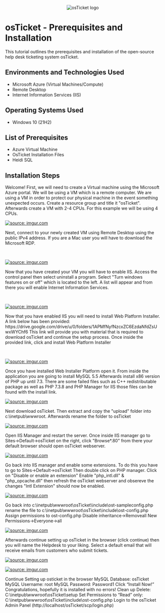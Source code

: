 <p align="center">
<img src="https://i.imgur.com/Clzj7Xs.png" alt="osTicket logo"/>
</p>

<h1>osTicket - Prerequisites and Installation</h1>
This tutorial outlines the prerequisites and installation of the open-source help desk ticketing system osTicket.<br />




<h2>Environments and Technologies Used</h2>

- Microsoft Azure (Virtual Machines/Compute)
- Remote Desktop
- Internet Information Services (IIS)

<h2>Operating Systems Used </h2>

- Windows 10</b> (21H2)

<h2>List of Prerequisites</h2>

- Azure Virtual Machine
- OsTicket Installation Files
- Heidi SQL

<h2>Installation Steps</h2>

Welcome! First, we will need to create a Virtual machine using the Microsoft Azure portal. We will be using a VM which is a remote computer. We are using a VM in order to protect our physical machine in the event something unexpected occurs. Create a resource group and title it "osTicket". Afterwards create a VM with 2-4 CPUs. For this example we will be using 4 CPUs.

<p>
<a href="https://imgur.com/KkTwoEQ"><img src="https://i.imgur.com/KkTwoEQ.jpg" title="source: imgur.com" /></a>
</p>
<p>
Next, connect to your newly created VM using Remote Desktop using the public IPv4 address. If you are a Mac user you will have to download the Microsoft RDP.
</p>
<br />

<p>
<a href="https://imgur.com/Mq939fY"><img src="https://i.imgur.com/Mq939fY.jpg" title="source: imgur.com" /></a>
</p>
<p>
Now that you have created your VM you will have to enable IIS. Access the control panel then select uninstall a program. Select "Turn windows features on or off" which is located to the left. A list will appear and from there you will enable Internet Information Services.
</p>
<br />

<p>
<a href="https://imgur.com/9HTz9T3"><img src="https://i.imgur.com/9HTz9T3.jpg" title="source: imgur.com" /></a>
</p>
<p>
Now that you have enabled IIS you will need to install Web Platform Installer. A link below has been provided: https://drive.google.com/drive/u/0/folders/1APMfNyfNzcxZC6EzdaNfdZsUwxWYChf6 This link will provide you with material that is required to download osTicket and continue the setup process. Once inside the provided link, click and install Web Platform Installer
</p>
<br />

<p>
<a href="https://imgur.com/PDq8gzi"><img src="https://i.imgur.com/PDq8gzi.jpg" title="source: imgur.com" /></a>
</p>
Once you have installed Web Installer Platform open it. From inside the application you are going to install MySQL 5.5 Afterwards install x86 version of PHP up until 7.3. There are some failed files such as C++ redistributable package as well as PHP 7.3.8 and PHP Manager for IIS those files can be found with the install link.
<br />

<p>
<a href="https://imgur.com/bo0ga6O"><img src="https://i.imgur.com/bo0ga6O.png" title="source: imgur.com" /></a>
</p>
Next download osTicket. Then extract and copy the "upload" folder into c:\inetpub\wwwroot. Afterwards rename the folder to osTicket
<br />

<p>
<a href="https://imgur.com/1CZSW4x"><img src="https://i.imgur.com/1CZSW4x.jpg" title="source: imgur.com" /></a>
</p>
Open IIS Manager and restart the server. Once inside IIS manager go to Sites->Default->osTicket on the right, click "Browse*.80" from there your default browser should open osTicket webserver.
<br />

<p>
<a href="https://imgur.com/AgU0mWb"><img src="https://i.imgur.com/AgU0mWb.jpg" title="source: imgur.com" /></a>
</p>
Go back into IIS manager and enable some extensions. To do this you have to go to Sites->Default->osTicket Then double click on PHP manager. Click on "Disable or enable an extension" Enable "php_intl.dll" & "php_opcache.dll" then refresh the osTicket webserver and obsereve the changes "Intl Extension" should now be enabled.
<br />

<p>
<a href="https://imgur.com/reRRVTB"><img src="https://i.imgur.com/reRRVTB.png" title="source: imgur.com" /></a>
</p>
Go back into c:\inetpub\wwwroot\osTicket\include\ost-sampleconfig.php rename the file to c:\inetpub\wwwroot\osTicket\include\ost-config.php Assign permissions to ost-config.php Disable inheritance->Removeall New Permissions->Everyone->all
<br />

<p>
<a href="https://imgur.com/Jy3QuLM"><img src="https://i.imgur.com/Jy3QuLM.png" title="source: imgur.com" /></a>
</p>
Afterwards continue setting up osTicket in the browser (click continue) then you will name the Helpdesk to your liking. Select a default email that will receive emails from customers who submit tickets.
<br />

<p>
<a href="https://imgur.com/MAh3FMh"><img src="https://i.imgur.com/MAh3FMh.jpg" title="source: imgur.com" /></a>
</p>
<p>
<a href="https://imgur.com/IzWLIx8"><img src="https://i.imgur.com/IzWLIx8.jpg" title="source: imgur.com" /></a>
</p>
Continue Setting up osticket in the browser MySQL Database: osTicket MySQL Username: root MySQL Password: Password1 Click “Install Now!” Congratulations, hopefully it is installed with no errors! Clean up Delete: C:\inetpub\wwwroot\osTicket\setup Set Permissions to “Read” only: C:\inetpub\wwwroot\osTicket\include\ost-config.php Login to the osTicket Admin Panel (http://localhost/osTicket/scp/login.php)
<br />
